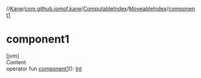 //[Kane](../../../index.md)/[com.github.jomof.kane](../../index.md)/[ComputableIndex](../index.md)/[MoveableIndex](index.md)/[component1](component1.md)



# component1  
[jvm]  
Content  
operator fun [component1](component1.md)(): [Int](https://kotlinlang.org/api/latest/jvm/stdlib/kotlin/-int/index.html)  




